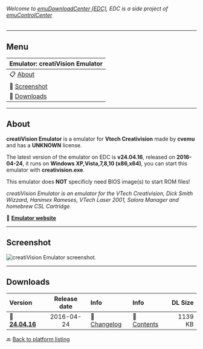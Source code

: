 ###### Welcome to [emuDownloadCenter (EDC)](https://github.com/PhoenixInteractiveNL/emuDownloadCenter/wiki/), EDC is a side project of [emuControlCenter](https://github.com/PhoenixInteractiveNL/emuControlCenter/wiki/)
***
## Menu
| **Emulator: creatiVision Emulator** |
|:---------|
| :clipboard: [About](#about) |
| :sunrise: [Screenshot](#screenshot) |
| :floppy_disk: [Downloads](#downloads) |
***
## About
**creatiVision Emulator** is a emulator for **Vtech Creativision** made by **cvemu** and has a **UNKNOWN** license.

The latest version of the emulator on EDC is **v24.04.16**, released on **2016-04-24**, it runs on **Windows XP,Vista,7,8,10 (x86,x64)**, you can start this emulator with **creativision.exe**.

This emulator does **NOT** specificly need BIOS image(s) to start ROM files!

_creatiVision Emulator is an emulator for the VTech Creativision, Dick Smith Wizzard, Hanimex Rameses, VTech Laser 2001, Salora Manager and homebrew CSL Cartridge._

:link: [**Emulator website**](http://sourceforge.net/projects/creativisionemulator/)
***
## Screenshot
![](https://raw.githubusercontent.com/PhoenixInteractiveNL/emuDownloadCenter/master/hooks/creativision/screen.jpg "creatiVision Emulator screenshot.")
***
## Downloads
| Version  | Release date  | Info       | Info       | DL Size    |
|:---------|:-------------:|:-----------|:-----------|-----------:|
| :floppy_disk: [**24.04.16**](https://github.com/PhoenixInteractiveNL/edc-repo0003/raw/master/creativision/24.04.16.7z) | 2016-04-24 | :page_facing_up: [Changelog](https://github.com/PhoenixInteractiveNL/edc-repo0003/blob/master/creativision/24.04.16_changelog.txt) | :mag_right: [Contents](https://github.com/PhoenixInteractiveNL/edc-repo0003/blob/master/creativision/24.04.16_contents.txt) | 1139 KB |

:back: [Back to platform listing](https://github.com/PhoenixInteractiveNL/emuDownloadCenter/wiki/EDC-Platform-List)
